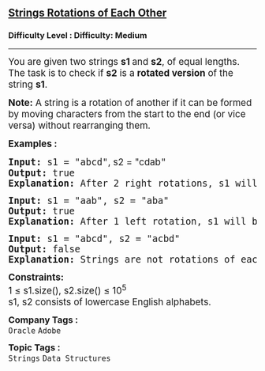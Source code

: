 <h2><a href="https://www.geeksforgeeks.org/problems/check-if-strings-are-rotations-of-each-other-or-not-1587115620/1">Strings Rotations of Each Other</a></h2><h3>Difficulty Level : Difficulty: Medium</h3><hr><div class="problems_problem_content__Xm_eO" bis_skin_checked="1"><p><span style="font-size: 14pt;">You are given two strings <strong>s1 </strong>and&nbsp;<strong>s2</strong>, of equal lengths. The task is to check&nbsp;if&nbsp;<strong>s2</strong>&nbsp;is a <strong>rotated version</strong> of the string&nbsp;<strong>s1</strong>.</span></p>
<p><span style="font-size: 14pt;"><strong>Note:</strong> A string is a rotation of another if it can be formed by moving characters from the start to the end (or vice versa) without rearranging them.</span></p>
<p><span style="font-size: 14pt;"><strong>Examples :</strong></span></p>
<pre><span style="font-size: 14pt;"><strong>Input: </strong>s1 = "abcd"<span style="font-family: -apple-system, BlinkMacSystemFont, 'Segoe UI', Roboto, Oxygen, Ubuntu, Cantarell, 'Open Sans', 'Helvetica Neue', sans-serif;">, s2 = "cdab</span>"<span style="font-family: -apple-system, BlinkMacSystemFont, 'Segoe UI', Roboto, Oxygen, Ubuntu, Cantarell, 'Open Sans', 'Helvetica Neue', sans-serif;"><br></span><strong>Output: </strong>true<strong>
Explanation: </strong>After 2 right rotations, s1 will become equal to s2.
</span></pre>
<pre><span style="font-size: 14pt;"><strong>Input: </strong>s1 = "aab", s2 = "aba"<br><strong>Output: </strong>true<strong>
Explanation: </strong>After 1 left rotation, s1 will become equal to s2.</span></pre>
<pre><span style="font-size: 14pt;"><strong>Input: </strong>s1 = "abcd", s2 = "acbd"<br><strong>Output: </strong>false<strong>
Explanation: </strong>Strings are not rotations of each other.</span></pre>
<p><span style="font-size: 14pt;"><strong style="font-family: -apple-system, BlinkMacSystemFont, 'Segoe UI', Roboto, Oxygen, Ubuntu, Cantarell, 'Open Sans', 'Helvetica Neue', sans-serif;">Constraints:<br></strong>1 ≤ s1.size(), s2.size() ≤ 10<sup style="font-family: -apple-system, BlinkMacSystemFont, 'Segoe UI', Roboto, Oxygen, Ubuntu, Cantarell, 'Open Sans', 'Helvetica Neue', sans-serif;">5<br></sup>s1, s2 consists of lowercase English alphabets.</span></p></div><p><span style=font-size:18px><strong>Company Tags : </strong><br><code>Oracle</code>&nbsp;<code>Adobe</code>&nbsp;<br><p><span style=font-size:18px><strong>Topic Tags : </strong><br><code>Strings</code>&nbsp;<code>Data Structures</code>&nbsp;